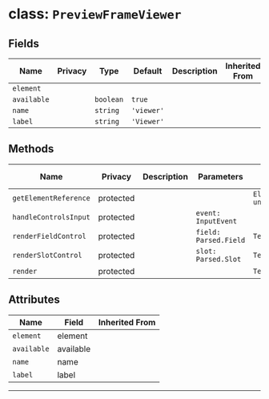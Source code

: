 # class: `PreviewFrameViewer`

## Fields

| Name        | Privacy | Type      | Default    | Description | Inherited From |
| ----------- | ------- | --------- | ---------- | ----------- | -------------- |
| `element`   |         |           |            |             |                |
| `available` |         | `boolean` | `true`     |             |                |
| `name`      |         | `string`  | `'viewer'` |             |                |
| `label`     |         | `string`  | `'Viewer'` |             |                |

## Methods

| Name                  | Privacy   | Description | Parameters            | Return                 | Inherited From |
| --------------------- | --------- | ----------- | --------------------- | ---------------------- | -------------- |
| `getElementReference` | protected |             |                       | `Element \| undefined` |                |
| `handleControlsInput` | protected |             | `event: InputEvent`   |                        |                |
| `renderFieldControl`  | protected |             | `field: Parsed.Field` | `TemplateResult`       |                |
| `renderSlotControl`   | protected |             | `slot: Parsed.Slot`   | `TemplateResult`       |                |
| `render`              | protected |             |                       | `TemplateResult`       |                |

## Attributes

| Name        | Field     | Inherited From |
| ----------- | --------- | -------------- |
| `element`   | element   |                |
| `available` | available |                |
| `name`      | name      |                |
| `label`     | label     |                |

<hr/>
